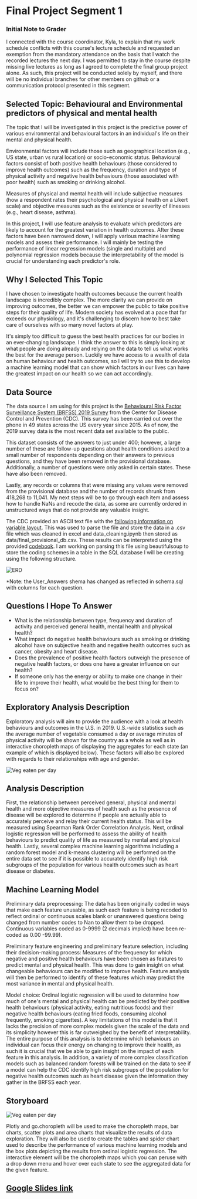 # Final Project Segment 1

### Initial Note to Grader

I connected with the course coordinator, Kyla,  to explain that my work schedule conflicts with this course's lecture schedule and requested an exemption from the mandatory attendance on the basis that I watch the recorded lectures the next day. I was permitted to stay in the course despite missing live lectures as long as I agreed to complete the final group project alone. As such, this project will be conducted solely by myself, and there will be no individual branches for other members on github or a communication protocol presented in this segment. 


## Selected Topic: Behavioural and Environmental predictors of  physical and mental health 

The topic that I will be investigated in this project is the predictive power of various environmental and behavioural factors in an individual's life on their mental and physical health. 

Environmental factors will include those such as geographical location (e.g., US state, urban vs rural location) or socio-economic status. Behavioural factors consist of both positive health behaviours (those considered to improve health outcomes) such as the frequency, duration and type of physical activity and negative health behaviours (those associated with poor health) such as smoking or drinking alcohol. 

Measures of physical and mental health will include subjective measures (how a respondent rates their psychological and physical health on a Likert scale) and objective measures such as the existence or severity of illnesses (e.g., heart disease, asthma). 

In this project, I will use feature analysis to evaluate which predictors are likely to account for the greatest variation in health outcomes. After these factors have been narrowed down, I will apply various machine learning models and assess their performance. I will mainly be testing the performance of linear regression models (single and multiple) and polynomial regression models because the interpretability of the model is crucial for understanding each predictor's role.

## Why I Selected This Topic

I have chosen to investigate health outcomes because the current health landscape is incredibly complex. The more clarity we can provide on improving outcomes, the better we can empower the public to take positive steps for their quality of life. Modern society has evolved at a pace that far exceeds our physiology, and it's challenging to discern how to best take care of ourselves with so many novel factors at play. 

It's simply too difficult to guess the best health practices for our bodies in an ever-changing landscape. I think the answer to this is simply looking at what people are doing already and relying on the data to tell us what works the best for the average person. Luckily we have access to a wealth of data on human behaviour and health outcomes, so I will try to use this to develop a machine learning model that can show which factors in our lives can have the greatest impact on our health so we can act accordingly. 

## Data Source
The data source I am using for this project is the 
[Behavioural Risk Factor Surveillance System (BRFSS) 2019 Survey](https://www.cdc.gov/brfss/annual_data/annual_2019.html)
 from the Center for Disease Control and Prevention  (CDC). This survey has been carried out over the phone in 49 states across the US every year since 2015. As of now, the 2019 survey data is the most recent data set available to the public. 
 
 This dataset consists of the answers to just under 400; however, a large number of these are follow-up questions about health conditions asked to a small number of respondents depending on their answers to previous questions, and they have been removed in the provisional database. Additionally, a number of questions were only asked in certain states. These have also been removed. 
 
Lastly, any records or columns that were missing any values were removed from the provisional database and the number of records shrunk from 418,268 to 11,041. My next steps will be to go through each item and assess how to handle NaNs and recode the data, as some are currently ordered in unstructured ways that do not provide any valuable insight. 

 
 The CDC provided an ASCII text file with the [following information on variable layout](https://www.cdc.gov/brfss/annual_data/2019/llcp_varlayout_19_onecolumn.html). This was used to parse the file and store the data in a .csv file which was cleaned in excel and data_cleaning.ipynb then stored as data/final_provisional_db.csv. These results can be interpreted using the provided [codebook](https://www.cdc.gov/brfss/annual_data/2019/pdf/codebook19_llcp-v2-508.HTML). I am working on parsing this file using beautifulsoup to store the coding schemes in a table in the SQL database I will be creating using the following structure. 
 
 ![ERD](imgs/ERD.png)
 
 *Note: the User_Answers shema has changed as reflected in schema.sql with columns for each question.
 
## Questions I Hope To Answer

 - What is the relationship between type, frequency and duration of activity and perceived general health, mental health and physical health?
- What impact do negative health behaviours such as smoking or drinking alcohol have on subjective health and negative health outcomes such as cancer, obesity and heart disease. 
- Does the prevalence of positive health factors outweigh the presence of negative health factors, or does one have a greater influence on our health? 
- If someone only has the energy or ability to make one change in their life to improve their health, what would be the best thing for them to focus on? 

## Exploratory Analysis Description

Exploratory analysis will aim to provide the audience with a look at health behaviours and outcomes in the U.S. in 2019. 
U.S.-wide statistics such as the average number of vegetable consumed a day or average minutes of physical activity will be shown for the country as a whole as well as in interactive choropleth maps of displaying the aggregates for each state (an example of which is displayed below). 
These factors will also be explored with regards to their relationships with age and gender.

![Veg eaten per day](imgs/Veg_per_day_map.png)

## Analysis Description

First, the relationship between perceived general, physical and mental health and more objective measures of health such as the presence of disease will be explored to determine if people are actually able to accurately perceive and relay their current health status. This will be measured using Spearman Rank Order Correlation Analysis.
Next,  ordinal logistic regression will be performed to assess the ability of health behaviours to predict quality of life as measured by mental and physical health. 
Lastly, several complex machine learning algorithms including a random forest model and k-means clustering will be performed on the entire data set to see if it is possible to accurately identify high risk subgroups of the population for various health outcomes such as heart disease or diabetes. 

## Machine Learning Model

Preliminary data preprocessing: The data has been originally coded in ways that make each feature unusable, as such each feature is being recoded to reflect ordinal or continuous scales blank or unanswered questions being changed from number codes to Nan to allow them to be dropped. Continuous variables coded as 0-9999 (2 decimals implied) have been re-coded as 0.00 -99.99). 

Preliminary feature engineering and preliminary feature selection, including their decision-making process: Measures of the frequency for which negative and positive health behaviours have been chosen as features to predict mental and physical health. This was done to gain insight on what changeable behaviours can be modified to improve health. Feature analysis will then be performed to identify of these features which may predict the most variance in mental and physical health.

Model choice: Ordinal logistic regression will be used to determine how much of one's mental and physical health can be predicted by their positive health behaviours (physical activity, eating nutritious foods) and their negative health behaviours (eating fried foods, consuming alcohol frequently, smoking cigarettes). A key limitations of this model is that it lacks the precision of more complex models given the scale of the data and its simplicity however this is far outweighed by the benefit of interpretability. The entire purpose of this analysis is to determine which behaviours an individual can focus their energy on changing to improve their health, as such it is crucial that we be able to gain insight on the impact of each feature in this analysis. 
In addition, a variety of more complex classification models such as balanced random forests will be trained on the data to see if a model can help the CDC identify high risk subgroups of the population for negative health outcomes such as heart disease given the information they gather in the BRFSS each year.

## Storyboard

![Veg eaten per day](imgs/story_board.png)

Plotly and go.choropleth will be used to make the choropleth maps, bar charts, scatter plots and area charts that visualize the results of data exploration. They will also be used to create the tables and spider chart used to describe the performance of various machine learning models and the box plots depicting the results from ordinal logistic regression.
The interactive element will be the choropleth maps which you can peruse with a drop down menu and hover over each state to see the aggregated data for the given feature. 

## [Google Slides link](https://docs.google.com/presentation/d/1sHpLSdKEW_r2qpCQj9jo3LttRBC7Vvh8iRqU_es1FQk/edit?usp=sharing)
